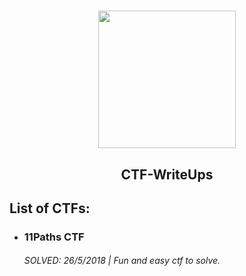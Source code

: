 <h1 align="center">
  <img height="220" src="https://ctftime.org/media/events/LOGO_CTF_nohand.png">
</h1>
  <h2 align="center">CTF-WriteUps</h2>

<h2> List of CTFs: </h2>

<ul>
<li><h3> 11Paths CTF </h3>
  <h6>SOLVED: 26/5/2018 | Fun and easy ctf to solve.</h6></li>
</ul>
